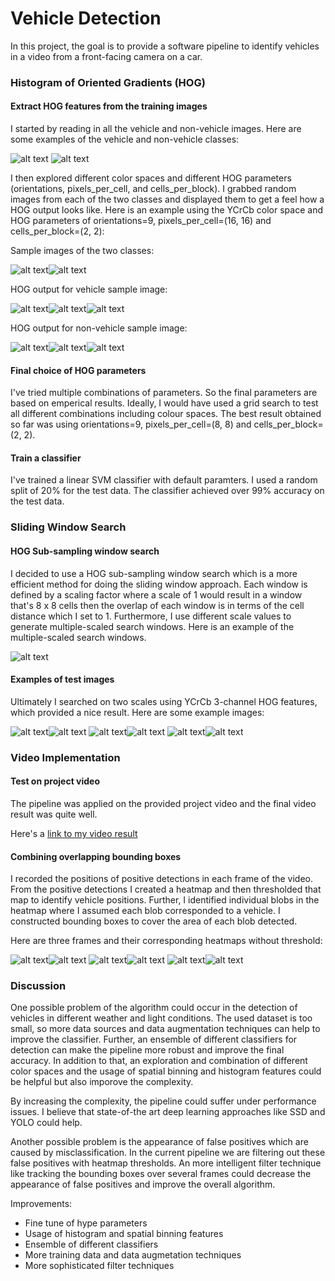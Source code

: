 # Vehicle Detection

In this project, the goal is to provide a software pipeline to identify vehicles in a video from a front-facing camera on a car.

[//]: # (Image References)
[image1]: ./images/car.png
[image2]: ./images/notcar.png
[image3]: ./images/samplecar.png
[image4]: ./images/car_ch0.png
[image5]: ./images/car_ch1.png
[image6]: ./images/car_ch2.png
[image7]: ./images/samplenotcar.png
[image8]: ./images/non_ch0.png
[image9]: ./images/non_ch1.png
[image10]: ./images/non_ch2.png
[image11]: ./images/windowsearch.png
[image12]: ./images/test1.png
[image13]: ./images/test2.png
[image14]: ./images/test3.png
[image15]: ./images/test4.png
[image16]: ./images/test5.png
[image17]: ./images/test6.png
[image18]: ./images/heat1.png
[image19]: ./images/heat2.png
[image20]: ./images/heat3.png

### Histogram of Oriented Gradients (HOG)

#### Extract HOG features from the training images

I started by reading in all the vehicle and non-vehicle images. Here are some examples of the vehicle and non-vehicle classes:

![alt text][image1] ![alt text][image2]

I then explored different color spaces and different HOG parameters (orientations, pixels_per_cell, and cells_per_block).  I grabbed random images from each of the two classes and displayed them to get a feel how a HOG output looks like.
Here is an example using the YCrCb color space and HOG parameters of orientations=9, pixels_per_cell=(16, 16) and cells_per_block=(2, 2):

Sample images of the two classes:

![alt text][image3]![alt text][image7]

HOG output for vehicle sample image:

![alt text][image4]![alt text][image5]![alt text][image6]

HOG output for non-vehicle sample image:

![alt text][image8]![alt text][image9]![alt text][image10]

#### Final choice of HOG parameters

I've tried multiple combinations of parameters. So the final parameters are based on emperical results. 
Ideally, I would have used a grid search to test all different combinations including colour spaces. The best result obtained so far was using orientations=9, pixels_per_cell=(8, 8) and cells_per_block=(2, 2).

#### Train a classifier

I've trained a linear SVM classifier with default paramters. I used a random split of 20% for the test data. The classifier achieved over 99% accuracy on the test data. 

### Sliding Window Search

#### HOG Sub-sampling window search

I decided to use a HOG sub-sampling window search which is a more efficient method for doing the sliding window approach.
Each window is defined by a scaling factor where a scale of 1 would result in a window that's 8 x 8 cells then the overlap of each window is in terms of the cell distance which I set to 1. Furthermore, I use different scale values to generate multiple-scaled search windows. Here is an example of the multiple-scaled search windows. 

![alt text][image11]

#### Examples of test images  

Ultimately I searched on two scales using YCrCb 3-channel HOG features, which provided a nice result. Here are some example images:

![alt text][image12]![alt text][image13]
![alt text][image14]![alt text][image15]
![alt text][image16]![alt text][image17]

### Video Implementation

#### Test on project video

The pipeline was applied on the provided project video and the final video result was quite well. 

Here's a [link to my video result](../output_videos/vehicle_detection_output.mp4)


#### Combining overlapping bounding boxes

I recorded the positions of positive detections in each frame of the video. From the positive detections I created a heatmap and then thresholded that map to identify vehicle positions. Further, I identified individual blobs in the heatmap where I assumed each blob corresponded to a vehicle. I constructed bounding boxes to cover the area of each blob detected.  

Here are three frames and their corresponding heatmaps without threshold:

![alt text][image12]![alt text][image18]
![alt text][image13]![alt text][image19]
![alt text][image14]![alt text][image20]

### Discussion

One possible problem of the algorithm could occur in the detection of vehicles in different weather and light conditions. The used dataset is too small, so more data sources and data augmentation techniques can help to improve the classifier. Further, an ensemble of different classifiers for detection can make the pipeline more robust and improve the final accuracy. In addition to that, an exploration and combination of different color spaces and the usage of spatial binning and histogram features could be helpful but also imporove the complexity. 

By increasing the complexity, the pipeline could suffer under performance issues. I believe that state-of-the art deep learning approaches like SSD and YOLO could help.  

Another possible problem is the appearance of false positives which are caused by misclassification. In the current pipeline we are filtering out these false positives with heatmap thresholds. An more intelligent filter technique like tracking the bounding boxes over several frames could decrease the appearance of false positives and improve the overall algorithm. 

Improvements:
- Fine tune of hype parameters 
- Usage of histogram and spatial binning features
- Ensemble of different classifiers 
- More training data and data augmetation techniques
- More sophisticated filter techniques 
